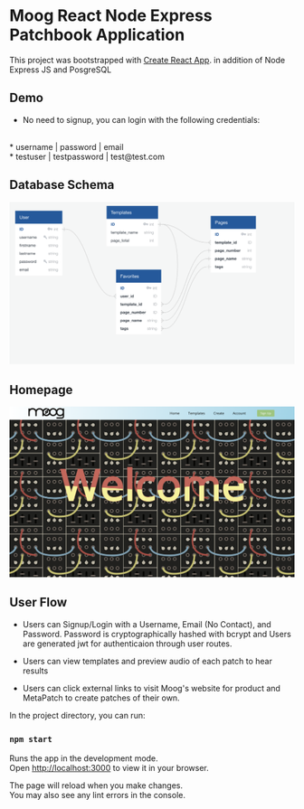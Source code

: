 # Moog React Node Express Patchbook Application

This project was bootstrapped with [Create React App](https://github.com/facebook/create-react-app).
in addition of Node Express JS and PosgreSQL

## Demo

* No need to signup, you can login with the following credentials:
 <br>
* username | password     | email  
 <br>
* testuser | testpassword | test@test.com

## Database Schema

![Database Schema](client/public/images/Schema.png)


## Homepage

![Homepage](client/public/images/HomePage-SS.png)



## User Flow

* Users can Signup/Login with a Username, Email (No Contact), and Password. Password is cryptographically hashed with bcrypt and Users are generated jwt for authenticaion through user routes.

* Users can view templates and preview audio of each patch to hear results

* Users can click external links to visit Moog's website for product and MetaPatch to create patches of their own.


In the project directory, you can run:

### `npm start`

Runs the app in the development mode.\
Open [http://localhost:3000](http://localhost:3000) to view it in your browser.

The page will reload when you make changes.\
You may also see any lint errors in the console.

